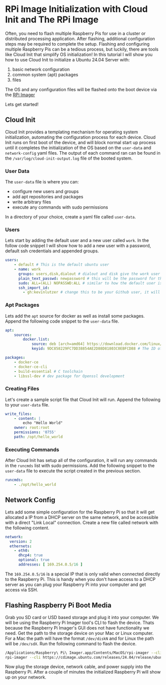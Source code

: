# RPi Image Initialization with Cloud Init and The RPi Image

Often, you need to flash multiple Raspberry Pis for use in a cluster or distributed processing application.
After flashing, additional configuration steps may be required to complete the setup.
Flashing and configuring multiple Raspberry Pis can be a tedious process, but luckily, there are tools like Cloud Init
that simplify OS initialization! In this tutorial I will show you how to use Cloud Init to initialize a Ubuntu 24.04 Server
with:

1. basic network configuration
1. common system (apt) packages
1. files

The OS and any configuration files will be flashed onto the boot device via the [RPi Imager](https://github.com/raspberrypi/rpi-imager)

Lets get started!

## Cloud Init

Cloud Init provides a templating mechanism for operating system initialization, automating the configuration process for
 each device. Cloud Init runs on first boot of the device, and will block normal start up process until
 it completes the initialization of the OS based on the `user-data` and `network-config` yaml files. The output of
  each command ran can be found in the `/var/log/cloud-init-output.log` file of the booted system.

### User Data

The `user-data` file is where you can:

- configure new users and groups
- add apt repositories and packages
- write arbitrary files
- execute any commands with sudo permissions

In a directory of your choice, create a yaml file called `user-data`.

### Users

 Lets start by adding the default user and a new user
 called `work`. In the follow code snippet I will show how to add a new user with a password, default ssh credentials
 and appended groups.

``` yaml
users:
    - default # This is the default ubuntu user
    - name: work
      groups: users,disk,dialout # dialout and disk give the work user access to storage and any connected serial terminals. 
      plain_text_passwd: newpassword # this will be the password for the user you would login with ssh
      sudo: ALL=(ALL) NOPASSWD:ALL # similar to how the default user is
      ssh_import_id:
        - gh:kevinlutzer # change this to be your Github user, it will add your public Github key so you can SSH into the Raspberry Pi with the same Github private key
```

### Apt Packages

Lets add the `apt` source for docker as well as install some packages. Append the following code snippet to the
 `user-data` file.

``` yaml
apt:
    sources:
        docker.list:
            source: deb [arch=amd64] https://download.docker.com/linux/ubuntu $RELEASE stable # Where apt can find docker
            keyid: 9DC858229FC7DD38854AE2D88D81803C0EBFCD88 # The ID of the GPG key docker uses

packages:
    - docker-ce
    - docker-ce-cli
    - build-essential # C toolchain
    - libssl-dev # dev package for Openssl development

```

### Creating Files

Let's create a sample script file that Cloud Init will run. Append the following to your `user-data` file.

``` yaml
write_files:
    - content: |
        echo "Hello World"
    owner: root:root
    permissions: '0755'
    path: /opt/hello_world
```

### Executing Commands

After Cloud Init has setup all of the configuration, it will run any commands in the `runcmds` list with sudo permissions.
 Add the following snippet to the `user-data` file to execute the script
 created in the previous section.

``` yaml
runcmds: 
    - ./opt/hello_world
```

## Network Config

Lets add some simple configuration for the Raspberry Pi so that it will get allocated a IP from a DHCP server on the same
 network, and be accessible with a direct "Link Local" connection. Create a new file called network with the following content.

``` yaml
network:
  version: 2
  ethernets:
    - eth0:
      dhcp4: true
      optional: true
      addresses: [ 169.254.0.5/16 ]
```

The `169.254.0.5/16` is a special IP that is only valid when connected directly to the Raspberry Pi. This is handy when
 you don't have access to a DHCP server as you can plug your Raspberry Pi into your computer and get access via SSH.

## Flashing Raspberry Pi Boot Media

Grab you SD card or USD based storage and plug it into your computer. We will be using the Raspberry Pi Imager tool's CLI
 to flash the device. Thats because the Raspberry Pi Imager's GUI does not have functionality we need. Get the path to the
 storage device on your Mac or Linux computer. For a Mac the path will have the format `/dev/diskN` and for Linux the path
 will be `/dev/sdX`. Run the following command to flash the device.

```bash 
/Applications/Raspberry\ Pi\ Imager.app/Contents/MacOS/rpi-imager --cli https://cdimage.ubuntu.com/releases/24.04/release/ubuntu-24.04.2-preinstalled-server-arm64+raspi.img.xz /dev/disk4 --cloudinit-userdata user-data --cloudinit-networkconfig network-config # mac
rpi-imager --cli https://cdimage.ubuntu.com/releases/24.04/release/ubuntu-24.04.2-preinstalled-server-arm64+raspi.img.xz /dev/sdb --cloudinit-userdata user-data --cloudinit-networkconfig network-config # linux
```

Now plug the storage device, network cable, and power supply into the Raspberry Pi. After a couple of minutes the
 initialized Raspberry Pi will show up on your network.
